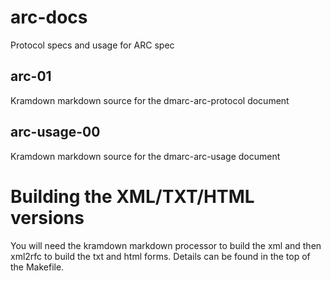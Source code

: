 # arc-docs
Protocol specs and usage for ARC spec

## arc-01
Kramdown markdown source for the dmarc-arc-protocol document

## arc-usage-00
Kramdown markdown source for the dmarc-arc-usage document

# Building the XML/TXT/HTML versions

You will need the kramdown markdown processor to build the xml and then xml2rfc to build the txt and html forms. Details can be found in the top of the Makefile.
